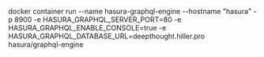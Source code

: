docker container run --name hasura-graphql-engine --hostname "hasura" -p 8900 -e HASURA_GRAPHQL_SERVER_PORT=80 -e HASURA_GRAPHQL_ENABLE_CONSOLE=true -e HASURA_GRAPHQL_DATABASE_URL=deepthought.hiller.pro hasura/graphql-engine